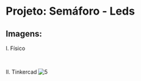 # Projeto: Semáforo - Leds
## Imagens:
I. Físico

&nbsp;

II. Tinkercad
![5](https://user-images.githubusercontent.com/54013675/217405103-17079e95-ed47-4727-8f98-462a45240838.png)
